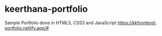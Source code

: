 # keerthana-portfolio
Sample Portfolio done in HTML5, CSS3 and JavaScript
https://kkfrontend-portfolio.netlify.app/#
